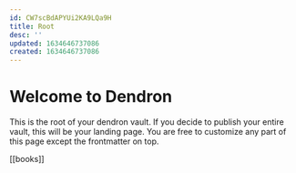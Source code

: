 ```yaml
---
id: CW7scBdAPYUi2KA9LQa9H
title: Root
desc: ''
updated: 1634646737086
created: 1634646737086
---
```

# Welcome to Dendron

This is the root of your dendron vault. If you decide to publish your entire vault, this will be your landing page. You are free to customize any part of this page except the frontmatter on top. 

[[books]]